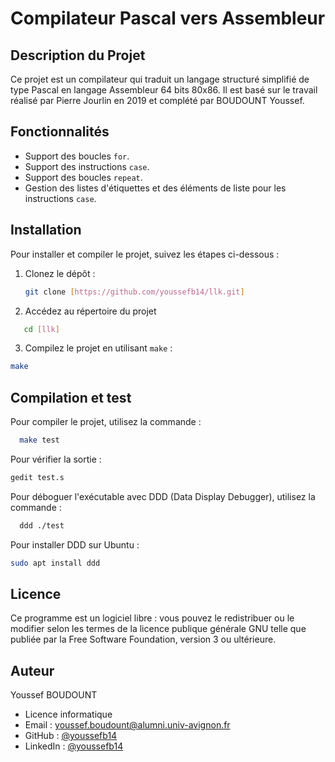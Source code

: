 # Compilateur Pascal vers Assembleur

## Description du Projet

Ce projet est un compilateur qui traduit un langage structuré simplifié de type Pascal en langage Assembleur 64 bits 80x86. Il est basé sur le travail réalisé par Pierre Jourlin en 2019 et complété par BOUDOUNT Youssef.

## Fonctionnalités

- Support des boucles `for`.
- Support des instructions `case`.
- Support des boucles `repeat`.
- Gestion des listes d'étiquettes et des éléments de liste pour les instructions `case`.

## Installation

Pour installer et compiler le projet, suivez les étapes ci-dessous :

1. Clonez le dépôt :

   ```bash
   git clone [https://github.com/youssefb14/llk.git]
   ```
2. Accédez au répertoire du projet

```bash
   cd [llk]
```

3. Compilez le projet en utilisant `make` :

```bash
make
```

## Compilation et test

Pour compiler le projet, utilisez la commande :

```bash
  make test
```

Pour vérifier la sortie :

```bash
gedit test.s
```

Pour déboguer l'exécutable avec DDD (Data Display Debugger), utilisez la commande :

```bash
  ddd ./test
```

Pour installer DDD sur Ubuntu :

```bash
sudo apt install ddd
```


## Licence

Ce programme est un logiciel libre : vous pouvez le redistribuer ou le modifier selon les termes de la licence publique générale GNU telle que publiée par la Free Software Foundation, version 3 ou ultérieure.

## Auteur

Youssef BOUDOUNT

* Licence informatique
* Email : [youssef.boudount@alumni.univ-avignon.fr]()
* GitHub : [@youssefb14](https://github.com/youssefb14)
* LinkedIn : [@youssefb14](https://linkedin.com/in/youssefb14)
